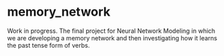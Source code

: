 # memory_network

Work in progress. The final project for Neural Network Modeling in which we are developing a memory network and then investigating how it learns the past tense form of verbs.
